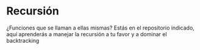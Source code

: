 # Recursión
¿Funciones que se llaman a ellas mismas? Estás en el repositorio indicado, aquí aprenderás a manejar la recursión a tu favor y a dominar el backtracking
